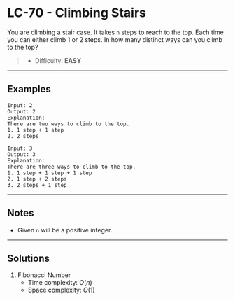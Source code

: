 # LC-70 - Climbing Stairs

You are climbing a stair case. It takes `n` steps to reach to the top. Each time you can either climb 1 or 2 steps. In how many distinct ways can you climb to the top?

> * Difficulty: **EASY**

---
## Examples

```
Input: 2
Output: 2
Explanation:
There are two ways to climb to the top.
1. 1 step + 1 step
2. 2 steps
```

```
Input: 3
Output: 3
Explanation:
There are three ways to climb to the top.
1. 1 step + 1 step + 1 step
2. 1 step + 2 steps
3. 2 steps + 1 step
```

---
## Notes

* Given `n` will be a positive integer.

---
## Solutions

1. Fibonacci Number
    * Time complexity: $O(n)$
    * Space complexity: $O(1)$